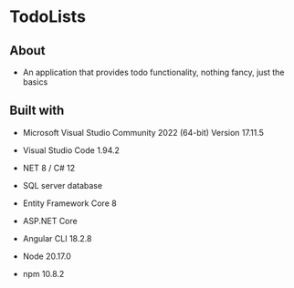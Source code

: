 # TodoLists

## About
- An application that provides todo functionality, nothing fancy, just the basics

## Built with
- Microsoft Visual Studio Community 2022 (64-bit) Version 17.11.5
- Visual Studio Code 1.94.2
- NET 8 / C# 12
- SQL server database

- Entity Framework Core 8
- ASP.NET Core

- Angular CLI 18.2.8
- Node 20.17.0
- npm 10.8.2
